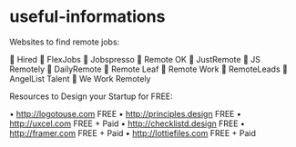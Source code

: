 # useful-informations

Websites to find remote jobs:

🔹 Hired
🔹 FlexJobs
🔹 Jobspresso
🔹 Remote OK
🔹 JustRemote
🔹 JS Remotely
🔹 DailyRemote
🔹 Remote Leaf
🔹 Remote Work
🔹 RemoteLeads
🔹 AngelList Talent
🔹 We Work Remotely

Resources to Design your Startup for FREE:

• http://logotouse.com FREE
• http://principles.design FREE
• http://uxcel.com FREE + Paid
• http://checklistd.design FREE
• http://framer.com FREE + Paid
• http://lottiefiles.com FREE + Paid
